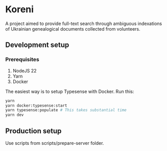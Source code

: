 # Koreni

A project aimed to provide full-text search through ambiguous indexations of Ukrainian genealogical documents collected from volunteers.

## Development setup

### Prerequisites

1. NodeJS 22
2. Yarn
3. Docker

The easiest way is to setup Typesense with Docker. Run this:

```sh
yarn
yarn docker:typesense:start
yarn typesense:populate # This takes substantial time
yarn dev
```

## Production setup

Use scripts from scripts/prepare-server folder.
